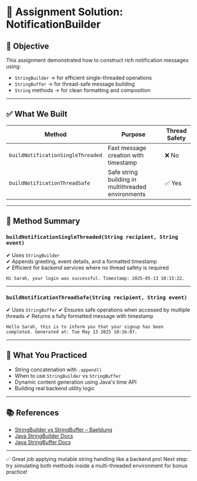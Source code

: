 # 📢 Assignment Solution: NotificationBuilder

## 🧠 Objective

This assignment demonstrated how to construct rich notification messages using:

- `StringBuilder` → for efficient single-threaded operations
- `StringBuffer` → for thread-safe message building
- `String` methods → for clean formatting and composition

---

## ✅ What We Built

| Method                             | Purpose                              | Thread Safety |
|------------------------------------|--------------------------------------|---------------|
| `buildNotificationSingleThreaded`  | Fast message creation with timestamp | ❌ No          |
| `buildNotificationThreadSafe`      | Safe string building in multithreaded environments | ✅ Yes         |

---

## 📄 Method Summary

### `buildNotificationSingleThreaded(String recipient, String event)`

✔ Uses `StringBuilder`  
✔ Appends greeting, event details, and a formatted timestamp  
✔ Efficient for backend services where no thread safety is required

```text
Hi Sarah, your login was successful. Timestamp: 2025-05-13 10:15:22.
````

---

### `buildNotificationThreadSafe(String recipient, String event)`

✔ Uses `StringBuffer`
✔ Ensures safe operations when accessed by multiple threads
✔ Returns a fully formatted message with timestamp

```text
Hello Sarah, this is to inform you that your signup has been completed. Generated at: Tue May 13 2025 10:16:07.
```

---

## 🧪 What You Practiced

* String concatenation with `.append()`
* When to use `StringBuilder` vs `StringBuffer`
* Dynamic content generation using Java's time API
* Building real backend utility logic

---

## 📚 References

* [StringBuilder vs StringBuffer – Baeldung](https://www.baeldung.com/java-string-builder-string-buffer)
* [Java StringBuilder Docs](https://docs.oracle.com/en/java/javase/11/docs/api/java.base/java/lang/StringBuilder.html)
* [Java StringBuffer Docs](https://docs.oracle.com/en/java/javase/11/docs/api/java.base/java/lang/StringBuffer.html)

---

✅ Great job applying mutable string handling like a backend pro! Next step: try simulating both methods inside a multi-threaded environment for bonus practice!


